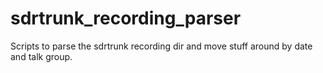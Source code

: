 # sdrtrunk_recording_parser
Scripts to parse the sdrtrunk recording dir and move stuff around by date and talk group.
